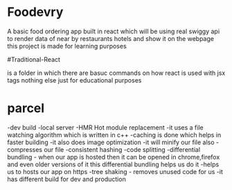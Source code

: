 # Foodevry
A basic food ordering app built in react which will be using real swiggy api to render data of near by restaurants hotels and show it on the webpage this project is made for learning purposes 


#Traditional-React

is a folder in which there are basuc commands on how react is used with jsx tags nothing else just for educational purposes


# parcel
-dev build
-local server
-HMR Hot module replacement
-it uses a file watching algorithm which is written in c++
-caching is done which helps in faster building
-it also does image optimization
-it will minify our file also 
-compresses our file
-consistent hashing
-code splitting
-differential bundling - when our app is hosted then it can be opened in chrome,firefox and even older versions of it this differential bundling helps us do it
-helps us to hosts our app on https
-tree shaking - removes unused code for us
-it has different build for dev and production